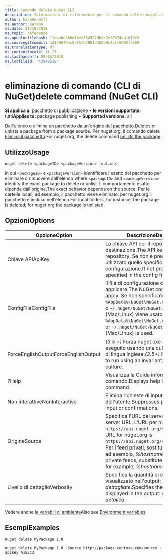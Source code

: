 ```yaml
---
title: Comando delete NuGet CLI
description: Informazioni di riferimento per il comando delete nuget.exe
author: karann-msft
ms.author: karann
ms.date: 01/18/2018
ms.topic: reference
ms.openlocfilehash: 11eea6e806d7bfe364587db9c7ef8374da1819f9
ms.sourcegitcommit: 1d1406764c6af5fb7801d462e0c4afc9092fa569
ms.translationtype: MT
ms.contentlocale: it-IT
ms.lasthandoff: 09/04/2018
ms.locfileid: "43548510"
---
```

# <a name="delete-command-nuget-cli"></a><span data-ttu-id="56fee-103">eliminazione di comando (CLI di NuGet)</span><span class="sxs-lookup"><span data-stu-id="56fee-103">delete command (NuGet CLI)</span></span>

<span data-ttu-id="56fee-104">**Si applica a:** pacchetto di pubblicazione &bullet; **le versioni supportate:** tutti</span><span class="sxs-lookup"><span data-stu-id="56fee-104">**Applies to:** package publishing &bullet; **Supported versions:** all</span></span>

<span data-ttu-id="56fee-105">Dall'elenco o elimina un pacchetto da un'origine del pacchetto.</span><span class="sxs-lookup"><span data-stu-id="56fee-105">Deletes or unlists a package from a package source.</span></span> <span data-ttu-id="56fee-106">Per nuget.org, il comando delete [Elimina il pacchetto](../policies/deleting-packages.md).</span><span class="sxs-lookup"><span data-stu-id="56fee-106">For nuget.org, the delete command [unlists the package](../policies/deleting-packages.md).</span></span>

## <a name="usage"></a><span data-ttu-id="56fee-107">Utilizzo</span><span class="sxs-lookup"><span data-stu-id="56fee-107">Usage</span></span>

```cli
nuget delete <packageID> <packageVersion> [options]
```

<span data-ttu-id="56fee-108">in cui `<packageID>` e `<packageVersion>` identificare l'esatto del pacchetto per eliminare o rimuovere dall'elenco.</span><span class="sxs-lookup"><span data-stu-id="56fee-108">where `<packageID>` and `<packageVersion>` identify the exact package to delete or unlist.</span></span> <span data-ttu-id="56fee-109">Il comportamento esatto dipende dall'origine.</span><span class="sxs-lookup"><span data-stu-id="56fee-109">The exact behavior depends on the source.</span></span> <span data-ttu-id="56fee-110">Per le cartelle locali, ad esempio, il pacchetto viene eliminato. per nuget.org il pacchetto è incluso nell'elenco.</span><span class="sxs-lookup"><span data-stu-id="56fee-110">For local folders, for instance, the package is deleted; for nuget.org the package is unlisted.</span></span>

## <a name="options"></a><span data-ttu-id="56fee-111">Opzioni</span><span class="sxs-lookup"><span data-stu-id="56fee-111">Options</span></span>

| <span data-ttu-id="56fee-112">Opzione</span><span class="sxs-lookup"><span data-stu-id="56fee-112">Option</span></span> | <span data-ttu-id="56fee-113">Descrizione</span><span class="sxs-lookup"><span data-stu-id="56fee-113">Description</span></span> |
| --- | --- |
| <span data-ttu-id="56fee-114">Chiave API</span><span class="sxs-lookup"><span data-stu-id="56fee-114">ApiKey</span></span> | <span data-ttu-id="56fee-115">La chiave API per il repository di destinazione.</span><span class="sxs-lookup"><span data-stu-id="56fee-115">The API key for the target repository.</span></span> <span data-ttu-id="56fee-116">Se non è presente, viene utilizzato quello specificato nel file di configurazione.</span><span class="sxs-lookup"><span data-stu-id="56fee-116">If not present, the one specified in the config file is used.</span></span> |
| <span data-ttu-id="56fee-117">ConfigFile</span><span class="sxs-lookup"><span data-stu-id="56fee-117">ConfigFile</span></span> | <span data-ttu-id="56fee-118">Il file di configurazione di NuGet da applicare.</span><span class="sxs-lookup"><span data-stu-id="56fee-118">The NuGet configuration file to apply.</span></span> <span data-ttu-id="56fee-119">Se non specificato, `%AppData%\NuGet\NuGet.Config` (Windows) o `~/.nuget/NuGet/NuGet.Config` (Mac/Linux) viene usato.</span><span class="sxs-lookup"><span data-stu-id="56fee-119">If not specified, `%AppData%\NuGet\NuGet.Config` (Windows) or `~/.nuget/NuGet/NuGet.Config` (Mac/Linux) is used.</span></span>|
| <span data-ttu-id="56fee-120">ForceEnglishOutput</span><span class="sxs-lookup"><span data-stu-id="56fee-120">ForceEnglishOutput</span></span> | <span data-ttu-id="56fee-121">*(3.5 +)*  Forza nuget.exe affinché venga eseguito usando una cultura invariante e di lingua inglese.</span><span class="sxs-lookup"><span data-stu-id="56fee-121">*(3.5+)* Forces nuget.exe to run using an invariant, English-based culture.</span></span> |
| <span data-ttu-id="56fee-122">?</span><span class="sxs-lookup"><span data-stu-id="56fee-122">Help</span></span> | <span data-ttu-id="56fee-123">Visualizza la Guida informazioni per il comando.</span><span class="sxs-lookup"><span data-stu-id="56fee-123">Displays help information for the command.</span></span> |
| <span data-ttu-id="56fee-124">Non interattive</span><span class="sxs-lookup"><span data-stu-id="56fee-124">NonInteractive</span></span> | <span data-ttu-id="56fee-125">Elimina richieste di input o conferme dell'utente.</span><span class="sxs-lookup"><span data-stu-id="56fee-125">Suppresses prompts for user input or confirmations.</span></span> |
| <span data-ttu-id="56fee-126">Origine</span><span class="sxs-lookup"><span data-stu-id="56fee-126">Source</span></span> | <span data-ttu-id="56fee-127">Specifica l'URL del server.</span><span class="sxs-lookup"><span data-stu-id="56fee-127">Specifies the server URL.</span></span> <span data-ttu-id="56fee-128">L'URL per nuget.org è `https://api.nuget.org/v3/index.json`.</span><span class="sxs-lookup"><span data-stu-id="56fee-128">The URL for nuget.org is `https://api.nuget.org/v3/index.json`.</span></span> <span data-ttu-id="56fee-129">Per i feed privati, sostituire il nome host, ad esempio, *%hostname%/api/v3*.</span><span class="sxs-lookup"><span data-stu-id="56fee-129">For private feeds, substitute the host name, for example, *%hostname%/api/v3*.</span></span> |
| <span data-ttu-id="56fee-130">Livello di dettaglio</span><span class="sxs-lookup"><span data-stu-id="56fee-130">Verbosity</span></span> | <span data-ttu-id="56fee-131">Specifica la quantità di dettaglio visualizzato nell'output: *normali*, *quiet*, *dettagliate*.</span><span class="sxs-lookup"><span data-stu-id="56fee-131">Specifies the amount of detail displayed in the output: *normal*, *quiet*, *detailed*.</span></span> |

<span data-ttu-id="56fee-132">Vedere anche [le variabili di ambiente](cli-ref-environment-variables.md)</span><span class="sxs-lookup"><span data-stu-id="56fee-132">Also see [Environment variables](cli-ref-environment-variables.md)</span></span>

## <a name="examples"></a><span data-ttu-id="56fee-133">Esempi</span><span class="sxs-lookup"><span data-stu-id="56fee-133">Examples</span></span>

```cli
nuget delete MyPackage 1.0

nuget delete MyPackage 1.0 -Source http://package.contoso.com/source -apikey A1B2C3
```
